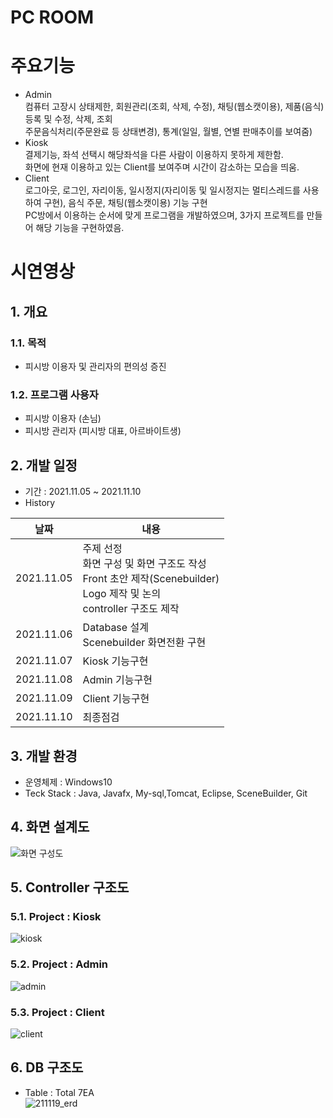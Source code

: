 # PC ROOM

# 주요기능
- Admin<br> 
컴퓨터 고장시 상태제한, 회원관리(조회, 삭제, 수정), 채팅(웹소캣이용), 
제품(음식) 등록 및 수정, 삭제, 조회<br> 주문음식처리(주문완료 등 상태변경),
통계(일일, 월별, 연별 판매추이를 보여줌)</br> 
- Kiosk <br> 
결제기능, 좌석 선택시 해당좌석을 다른 사람이 이용하지 못하게 제한함.<br> 
화면에 현재 이용하고 있는 Client를 보여주며 시간이 감소하는 모습을 띄움. </br>  
- Client <br> 
로그아웃, 로그인, 자리이동, 일시정지(자리이동 및 일시정지는 멀티스레드를 사용하여 구현), 음식 주문, 채팅(웹소캣이용) 기능 구현 <br> 
PC방에서 이용하는 순서에 맞게 프로그램을 개발하였으며, 3가지 프로젝트를 만들어 해당 기능을 구현하였음.</br> 

# 시연영상


## 1. 개요
### 1.1. 목적
- 피시방 이용자 및 관리자의 편의성 증진

### 1.2. 프로그램 사용자
- 피시방 이용자 (손님)
- 피시방 관리자 (피시방 대표, 아르바이트생)

## 2. 개발 일정
- 기간 : 2021.11.05 ~ 2021.11.10  
- History

|날짜|내용|
|----|----|
|2021.11.05|주제 선정 <br>화면 구성 및 화면 구조도 작성<br>Front 초안 제작(Scenebuilder)</br>Logo 제작 및 논의<br>controller 구조도 제작</br>|
|2021.11.06|Database 설계 <br> Scenebuilder 화면전환 구현</br>|
|2021.11.07|Kiosk 기능구현|
|2021.11.08|Admin 기능구현|
|2021.11.09|Client 기능구현|
|2021.11.10|최종점검|

  
## 3. 개발 환경
- 운영체제 : Windows10  
- Teck Stack : Java, Javafx, My-sql,Tomcat, Eclipse, SceneBuilder, Git  

## 4. 화면 설계도  
![화면 구성도](https://user-images.githubusercontent.com/87436495/142762712-17313b47-4608-425c-9294-7437abf2d847.PNG)

## 5. Controller 구조도  
### 5.1. Project : Kiosk  
![kiosk](https://user-images.githubusercontent.com/87436495/142762315-4e65330e-3ecb-44f2-a4cf-8633015ab73e.PNG)

### 5.2. Project : Admin  
![admin](https://user-images.githubusercontent.com/87436495/142762378-92cf73c5-05f9-44b3-9453-a6a155ac5840.PNG)

### 5.3. Project : Client  
![client](https://user-images.githubusercontent.com/87436495/142762387-c6fa9b56-8aa5-4e9d-b09e-cb1bcbbe68b7.PNG)

## 6. DB 구조도  
- Table : Total 7EA  
![211119_erd](https://user-images.githubusercontent.com/87436495/142559102-8652b249-c012-49e9-bef6-6fde86fbe444.png)
